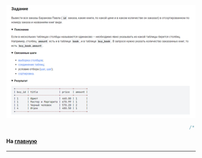 

<img src="../art/2.4.3.task.png" alt="solution" >

```sql 
                                                                    /* вывести таблицу */
```


#### На [главную](https://github.com/BEPb/stepik_sql#readme)

---


